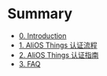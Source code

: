 # Summary

* [0. Introduction](README.md)
* [1. AliOS Things 认证流程](certificate_flow.md)
* [2. AliOS Things 认证指南](certificate_manual.md)
* [3. FAQ](certificate_faq.md)



